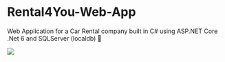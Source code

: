 # Rental4You-Web-App
Web Application for a Car Rental company built in C# using ASP.NET Core .Net 6 and SQLServer (localdb) 🚗

<p align="left">
  <a href="https://skillicons.dev">
    <img src="https://skillicons.dev/icons?i=cs,html" />
  </a>
</p>
